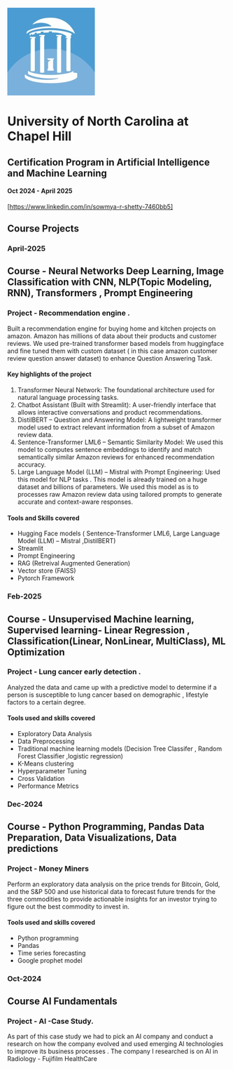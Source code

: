![university_of_north_carolina_at_chapel_hill_logo](university_of_north_carolina_at_chapel_hill_logo.jpg)
# University of North Carolina at Chapel Hill
## Certification Program in Artificial Intelligence and Machine Learning 
#### Oct 2024 - April 2025 
[https://www.linkedin.com/in/sowmya-r-shetty-7460bb5]

## Course Projects 

### April-2025 
## Course - Neural Networks Deep Learning, Image Classification with CNN, NLP(Topic Modeling, RNN), Transformers , Prompt Engineering 
### Project - Recommendation engine .
 Built a recommendation engine for buying home and kitchen projects on amazon. Amazon has millions of data about their products and customer reviews. We used pre-trained transformer based models from huggingface and fine tuned them with custom dataset ( in this case amazon customer review question answer dataset) to enhance Question Answering Task.  
 #### Key highlights of the project 
1.  Transformer Neural Network: The foundational architecture used for natural language processing tasks.
2. Chatbot Assistant (Built with Streamlit): A user-friendly interface that allows interactive conversations and product recommendations.
3.  DistilBERT – Question and Answering Model: A lightweight transformer model used to extract relevant information from a subset of Amazon review data.
4.  Sentence-Transformer LML6 – Semantic Similarity Model: We used this model to computes sentence embeddings to identify and match semantically similar Amazon reviews for enhanced recommendation accuracy.
5. Large Language Model (LLM) – Mistral with Prompt Engineering: Used this model for NLP tasks .  This model is already trained on a huge dataset and billions of parameters. We used this model as is to processes raw Amazon review data using tailored prompts to generate accurate and context-aware responses.
#### Tools and Skills covered  
* Hugging Face models ( Sentence-Transformer LML6, Large Language Model (LLM) – Mistral ,DistilBERT) 
* Streamlit 
* Prompt Engineering
* RAG (Retreival Augmented Generation)
* Vector store (FAISS)
* Pytorch Framework


### Feb-2025 
## Course - Unsupervised Machine learning, Supervised learning- Linear Regression , Classification(Linear, NonLinear, MultiClass), ML Optimization 
### Project - Lung cancer early detection .
Analyzed the data and came up with a predictive model to determine if a person is susceptible  to lung cancer based on demographic , lifestyle factors to a certain degree. 
#### Tools used and skills covered 
* Exploratory Data Analysis
* Data Preprocessing
* Traditional machine learning models (Decision Tree Classifer , Random Forest Classifier ,logistic regression)
* K-Means clustering
* Hyperparameter Tuning
* Cross Validation 
* Performance Metrics 


### Dec-2024 
## Course - Python Programming, Pandas Data Preparation, Data Visualizations, Data predictions  
### Project - Money Miners 
Perform an exploratory data analysis on the price trends for Bitcoin, Gold, and the S&P 500 and use historical data to forecast future trends for the three commodities to provide actionable insights for an investor trying to figure out the best commodity to invest in.  
#### Tools used and skills covered 
* Python programming
* Pandas
* Time series forecasting
* Google prophet model 

### Oct-2024
## Course AI Fundamentals 
### Project - AI -Case Study. 
As part of this case study we had to pick an AI company and conduct a research on how the company evolved and used emerging AI technologies to improve its business processes . The company I researched is on AI in Radiology - Fujifilm HealthCare 


[def]: https://C:\Sowmya\Code\AIBootcampCourseProjects